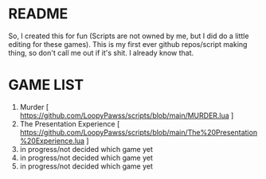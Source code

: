# README
So, I created this for fun (Scripts are not owned by me, but I did do a little editing for these games).
This is my first ever github repos/script making thing, so don't call me out if it's shit. I already know that.

# GAME LIST
1. Murder [ https://github.com/LoopyPawss/scripts/blob/main/MURDER.lua ]
2. The Presentation Experience [ https://github.com/LoopyPawss/scripts/blob/main/The%20Presentation%20Experience.lua ]
3. in progress/not decided which game yet
4. in progress/not decided which game yet
5. in progress/not decided which game yet
